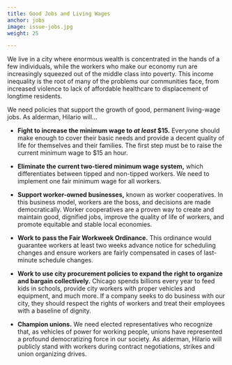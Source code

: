 ```yaml
---
title: Good Jobs and Living Wages
anchor: jobs
image: issue-jobs.jpg
weight: 25

---
```

We live in a city where enormous wealth is concentrated in the hands of a few individuals, while the workers who make our economy run are increasingly squeezed out of the middle class into poverty. This income inequality is the root of many of the problems our communities face, from increased violence to lack of affordable healthcare to displacement of longtime residents.

We need policies that support the growth of good, permanent living-wage jobs. As alderman, Hilario will…

* **Fight to increase the minimum wage to *at least* $15.** Everyone should make enough to cover their basic needs and provide a decent quality of life for themselves and their families. The first step must be to raise the current minimum wage to $15 an hour.

* **Eliminate the current two-tiered minimum wage system,** which differentiates between tipped and non-tipped workers. We need to implement one fair minimum wage for all workers.

* **Support worker-owned businesses,** known as worker cooperatives. In this business model, workers are the boss, and decisions are made democratically. Worker cooperatives are a proven way to create and maintain good, dignified jobs, improve the quality of life of workers, and promote equitable and stable local economies.

* **Work to pass the Fair Workweek Ordinance.** This ordinance would guarantee workers at least two weeks advance notice for scheduling changes and ensure workers are fairly compensated in cases of last-minute schedule changes.

* **Work to use city procurement policies to expand the right to organize and bargain collectively.** Chicago spends billions every year to feed kids in schools, provide city workers with proper vehicles and equipment, and much more. If a company seeks to do business with our city, they should respect the rights of workers and treat their employees with a baseline of dignity.

* **Champion unions.** We need elected representatives who recognize that, as vehicles of power for working people, unions have represented a profound democratizing force in our society. As alderman, Hilario will publicly stand with workers during contract negotiations, strikes and union organizing drives.
